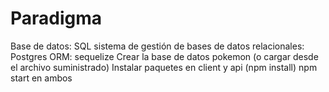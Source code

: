 # Paradigma
Base de datos: SQL
sistema de gestión de bases de datos relacionales: Postgres
ORM: sequelize
Crear la base de datos pokemon (o cargar desde el archivo suministrado)
Instalar paquetes en client y api (npm install)
npm start en ambos 
